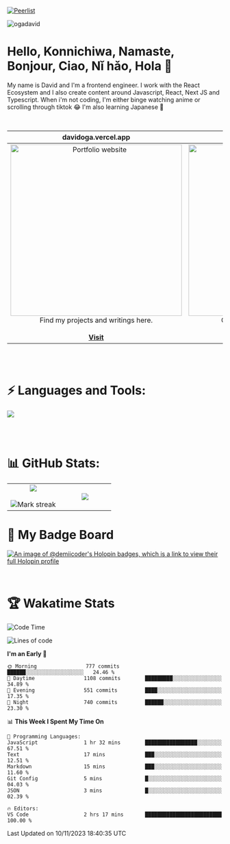 
[![Peerlist](https://github-readme-badge.peerlist.io/api/davidoga?style=social)](https://peerlist.io/davidoga)
<p align="left"> <img src="https://komarev.com/ghpvc/?username=ogadavid&label=Profile%20views&color=0e75b6&style=flat" alt="ogadavid" /> </p>

<h1>Hello, Konnichiwa, Namaste, Bonjour, Ciao, Nǐ hǎo, Hola 👋</h1>
<p>My name is David and I'm a frontend engineer. I work with the React Ecosystem and I also create content around Javascript, React, Next JS and Typescript. When i'm not coding, I'm either binge watching anime or scrolling through tiktok 😂 I'm also learning Japanese 🎌</p>
<br />

| davidoga.vercel.app | &nbsp;&nbsp;&nbsp;&nbsp;&nbsp;&nbsp;&nbsp;&nbsp;&nbsp;&nbsp;davidoga.hashnode.dev&nbsp;&nbsp;&nbsp;&nbsp;&nbsp;&nbsp;&nbsp;&nbsp;&nbsp;
|:-:|:-:|
|<a href="https://davidoga.vercel.app/"><img src="https://github.com/OgaDavid/OgaDavid/assets/104001201/39d53f34-458f-483d-9f95-d120f2fb4350" alt="Portfolio website" width="400"></a><br />Find my projects and writings here.<br /><br /><a href="https://davidoga.vercel.app/">**Visit**</a> | <a href="https://davidoga.hashnode.dev/"><img src="https://github.com/OgaDavid/OgaDavid/assets/104001201/9d6cfd8c-3a20-4b02-a71a-581ff64ea1a4" alt="Blog" width="400"></a><br />Check out articles written by me.<br /><br /><a href="https://davidoga.hashnode.dev/">**Visit**</a> |

<br/>
<br />
<h1 align="left">⚡ Languages and Tools:</h1>
<p>
  <a href="https://skillicons.dev">
    <img src="https://skillicons.dev/icons?i=html,css,tailwind,js,ts,react,nextjs,firebase,prisma,planetscale,jest,postman,git,github,vercel,vscode,powershell,figma,vite" />
  </a>
</p>
<br/>
<br />

# 📊 GitHub Stats:

<table align="center">
<tr border="none">
<td width="50%" align="center">
  
  <img  align="center"  src="https://github-readme-stats.vercel.app/api?username=OgaDavid&theme=react&show_icons=true&count_private=true" />
  <br></br>
  <img  title="🔥 Get streak stats for your profile at git.io/streak-stats" alt="Mark streak" src="https://github-readme-streak-stats.herokuapp.com/?user=OgaDavid&theme=react&hide_border=false" /> 
</td>

<td width="50%" align="center">

  <img  align="center"  src="https://github-readme-stats.anuraghazra1.vercel.app/api/top-langs/?username=OgaDavid&theme=react&hide_border=false&no-bg=true&no-frame=true&langs_count=10"/>
  
  </td>
</tr>
</table>

# 🥇 My Badge Board

[![An image of @demiicoder's Holopin badges, which is a link to view their full Holopin profile](https://holopin.me/demiicoder)](https://holopin.io/@demiicoder)

<br/>

# 🏆 Wakatime Stats

<!--START_SECTION:waka-->
![Code Time](http://img.shields.io/badge/Code%20Time-320%20hrs%2043%20mins-blue)

![Lines of code](https://img.shields.io/badge/From%20Hello%20World%20I%27ve%20Written-1.2%20million%20lines%20of%20code-blue)

**I'm an Early 🐤** 

```text
🌞 Morning                777 commits         ██████░░░░░░░░░░░░░░░░░░░   24.46 % 
🌆 Daytime                1108 commits        █████████░░░░░░░░░░░░░░░░   34.89 % 
🌃 Evening                551 commits         ████░░░░░░░░░░░░░░░░░░░░░   17.35 % 
🌙 Night                  740 commits         ██████░░░░░░░░░░░░░░░░░░░   23.30 % 
```


📊 **This Week I Spent My Time On** 

```text
💬 Programming Languages: 
JavaScript               1 hr 32 mins        █████████████████░░░░░░░░   67.51 % 
Text                     17 mins             ███░░░░░░░░░░░░░░░░░░░░░░   12.51 % 
Markdown                 15 mins             ███░░░░░░░░░░░░░░░░░░░░░░   11.60 % 
Git Config               5 mins              █░░░░░░░░░░░░░░░░░░░░░░░░   04.03 % 
JSON                     3 mins              █░░░░░░░░░░░░░░░░░░░░░░░░   02.39 % 

🔥 Editors: 
VS Code                  2 hrs 17 mins       █████████████████████████   100.00 % 
```


 Last Updated on 10/11/2023 18:40:35 UTC
<!--END_SECTION:waka-->
<br />


